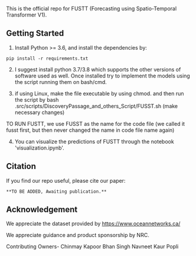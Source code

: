 This is the official repo for FUSTT (Forecasting using Spatio-Temporal Transformer V1).

## Getting Started

1. Install Python >= 3.6, and install the dependencies by:

```
pip install -r requirements.txt
```

2. I suggest install python 3.7/3.8 which supports the other versions of software used as well. Once installed try to implement the models using the script running them on bash/cmd.

3. if using Linux, make the file executable by using chmod.
   and then run the script by
   bash .src/scripts/DiscoveryPassage_and_others_Script/FUSST.sh (make necessary changes)

TO RUN FUSTT, we use FUSST as the name for the code file (we called it fusst first, but then never changed the name in code file name again)

4. You can visualize the predictions of FUSTT through the notebook 'visualization.ipynb'.

## Citation

If you find our repo useful, please cite our paper:

```
**TO BE ADDED, Awaiting publication.**
```

## Acknowledgement

We appreciate the dataset provided by
https://www.oceannetworks.ca/

We appreciate guidance and product sponsorship by NRC.


Contributing Owners- 
Chinmay Kapoor 
Bhan Singh 
Navneet Kaur Popli
